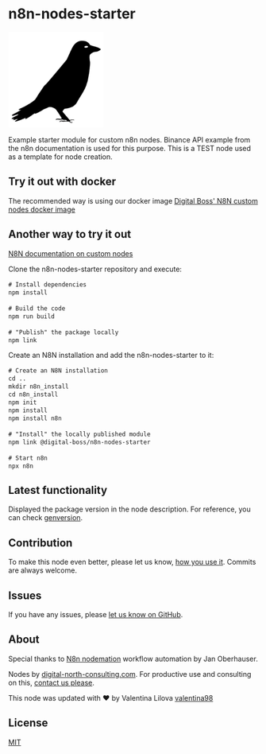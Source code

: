 # n8n-nodes-starter

![n8n.io - Workflow Automation](https://raw.githubusercontent.com/n8n-io/n8n/master/assets/n8n-logo.png)

Example starter module for custom n8n nodes. Binance API example from the n8n documentation is used for this purpose.
This is a TEST node used as a template for node creation.

## Try it out with docker

The recommended way is using our docker image [Digital Boss' N8N custom nodes docker image](https://hub.docker.com/r/digitalboss/n8n-custom-nodes)

## Another way to try it out

[N8N documentation on custom nodes](https://docs.n8n.io/nodes/creating-nodes/create-n8n-nodes-module.html)

Clone the n8n-nodes-starter repository and execute:

```
# Install dependencies
npm install

# Build the code
npm run build

# "Publish" the package locally
npm link
```

Create an N8N installation and add the n8n-nodes-starter to it:

```
# Create an N8N installation
cd ..
mkdir n8n_install
cd n8n_install
npm init
npm install
npm install n8n

# "Install" the locally published module
npm link @digital-boss/n8n-nodes-starter

# Start n8n
npx n8n
```

## Latest functionality

Displayed the package version in the node description. For reference, you can check [genversion](https://www.npmjs.com/package/genversion).

## Contribution

To make this node even better, please let us know, [how you use it](mailto:info@digital-north-consulting.com). Commits are always welcome.

## Issues

If you have any issues, please [let us know on GitHub](https://github.com/digital-boss/n8n-nodes-starter/issues).

## About

Special thanks to [N8n nodemation](https://n8n.io) workflow automation by Jan Oberhauser.

Nodes by [digital-north-consulting.com](https://digital-north-consulting.com). For productive use and consulting on this, [contact us please](mailto:info@digital-north-consulting.com).

This node was updated with ❤️ by Valentina Lilova [valentina98](https://github.com/valentina98)

## License

[MIT](https://github.com/n8n-io/n8n-nodes-starter/blob/master/LICENSE.md)
